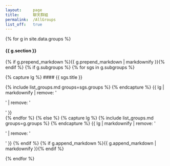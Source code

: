 ```yaml
---
layout:     page
title:      聊天群組
permalink:  /AllGroups
list_off:   true
---
```


<div class="container-fluid">
  <div class="row">
    {% for g in site.data.groups %}
    <a name="{{ g.anchor }}"></a>
    <div class="col-xs-12">
      <div class="bs-callout bs-callout-danger">
        <h4>{{ g.section }}</h4>
        <p>
          {% if g.prepend_markdown %}{{ g.prepend_markdown | markdownify }}{% endif %}
          {% if g.subgroups %}
            {% for sgs in g.subgroups %}
            <div class="bs-callout bs-callout-info">
              {% capture lg %}
#### {{ sgs.title }}

{% include list_groups.md groups=sgs.groups %}
              {% endcapture %}
              {{ lg | markdownify | remove: '<p>' | remove: '</p>' }}
            </div>
            {% endfor %}
          {% else %}
            {% capture lg %}
{% include list_groups.md groups=g.groups %}
            {% endcapture %}
            {{ lg | markdownify | remove: '<p>' | remove: '</p>' }}
          {% endif %}
          {% if g.append_markdown %}{{ g.append_markdown | markdownify }}{% endif %}
        </p>
      </div>
    </div>
    {% endfor %}
  </div>
</div>
